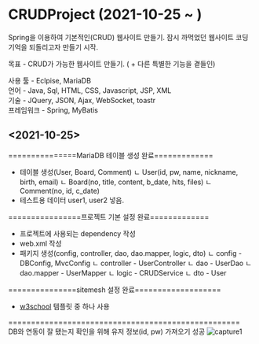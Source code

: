 # CRUDProject (2021-10-25 ~ )

Spring을 이용하여 기본적인(CRUD) 웹사이트 만들기.
잠시 까먹었던 웹사이트 코딩 기억을 되돌리고자 만들기 시작.

목표 - CRUD가 가능한 웹사이트 만들기. ( + 다른 특별한 기능을 곁들인)

사용 툴 - Eclpise, MariaDB   
언어 - Java, Sql, HTML, CSS, Javascript, JSP, XML   
기술 - JQuery, JSON, Ajax, WebSocket, toastr   
프레임워크 - Spring, MyBatis   

## **<2021-10-25>**
===============MariaDB 테이블 생성 완료=============

- 테이블 생성(User, Board, Comment)
      ㄴ User(id, pw, name, nickname, birth, email)
      ㄴ Board(no, title, content, b_date, hits, files)
      ㄴ Comment(no, id, c_date)
 - 테스트용 데이터 user1, user2 넣음.

================프로젝트 기본 설정 완료=============

- 프로젝트에 사용되는 dependency 작성
- web.xml 작성
- 패키지 생성(config, controller, dao, dao.mapper, logic, dto)
      ㄴ config - DBConfig, MvcConfig
      ㄴ controller - UserController
      ㄴ dao - UserDao
      ㄴ dao.mapper - UserMapper
      ㄴ logic - CRUDService
      ㄴ dto - User
      
===============sitemesh 설정 완료===================

- [w3school](https://www.w3schools.com/w3css/w3css_templates.asp) 템플릿 중 하나 사용

===================================================   
DB와 연동이 잘 됐는지 확인을 위해 유저 정보(id, pw) 가져오기 성공
![capture1](https://user-images.githubusercontent.com/82797084/138723003-ba43dcfc-df55-44dc-9e25-71cfc9c5c48a.PNG)
